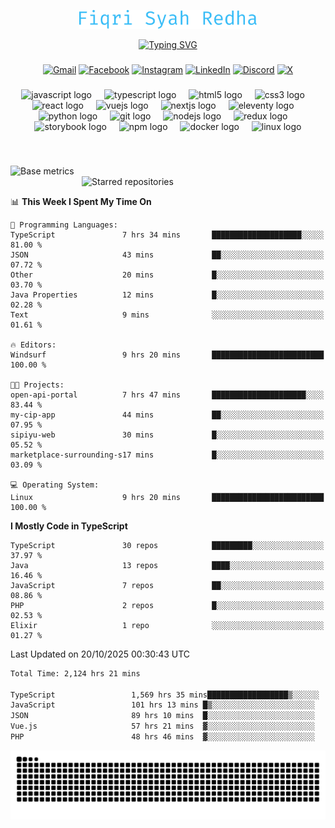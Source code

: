 <p align="center">
  <img src="./assets/name.svg" height="30" alt="Fiqri Syah Redha" />
</p>

<p align="center">
  <a href="https://git.io/typing-svg"><img src="https://readme-typing-svg.demolab.com?font=Fira+Code&pause=1000&center=true&vCenter=true&random=false&width=435&lines=Mid-Level+Frontend+Engineer;2%2B+years+experience;Always+learning+new+things" alt="Typing SVG" /></a>
</p>

###

<div align="center">

[![Gmail](https://img.shields.io/badge/Gmail-D14836?logo=gmail&logoColor=white)](mailto:fiqrisyahredha@gmail.com)
[![Facebook](https://img.shields.io/badge/Facebook-%231877F2.svg?logo=Facebook&logoColor=white)](https://www.facebook.com/fiqrisyahredha)
[![Instagram](https://img.shields.io/badge/Instagram-%23E4405F.svg?logo=Instagram&logoColor=white)](https://instagram.com/fiqrisyahredha)
[![LinkedIn](https://img.shields.io/badge/Linkedin-%230077B5.svg?logo=linkedin&logoColor=white)](https://www.linkedin.com/in/fiqrisyahredha)
[![Discord](https://img.shields.io/badge/Discord-%235865F2.svg?&logo=discord&logoColor=white)](https://discordapp.com/users/484183499050582027)
[![X](https://img.shields.io/badge/X-%23000000.svg?logo=X&logoColor=white)](https://x.com/fiqrisyahredha)

</div>

###

<div align="center">
  <img src="https://cdn.jsdelivr.net/gh/devicons/devicon/icons/javascript/javascript-original.svg" height="32" alt="javascript logo"  />
  <img width="12" />
  <img src="https://cdn.jsdelivr.net/gh/devicons/devicon/icons/typescript/typescript-original.svg" height="32" alt="typescript logo"  />
  <img width="12" />
  <img src="https://cdn.jsdelivr.net/gh/devicons/devicon/icons/html5/html5-original.svg" height="32" alt="html5 logo"  />
  <img width="12" />
  <img src="https://cdn.jsdelivr.net/gh/devicons/devicon/icons/css3/css3-original.svg" height="32" alt="css3 logo"  />
  <img width="12" />
  <img src="https://cdn.jsdelivr.net/gh/devicons/devicon/icons/react/react-original.svg" height="32" alt="react logo"  />
  <img width="12" />
  <img src="https://cdn.jsdelivr.net/gh/devicons/devicon/icons/vuejs/vuejs-original.svg" height="32" alt="vuejs logo"  />
  <img width="12" />
  <img src="https://cdn.jsdelivr.net/gh/devicons/devicon/icons/nextjs/nextjs-original.svg" height="32" alt="nextjs logo"  />
  <img width="12" />
  <img src="https://cdn.jsdelivr.net/gh/devicons/devicon/icons/eleventy/eleventy-original.svg" height="32" alt="eleventy logo"  />
  <img width="12" />
  <img src="https://cdn.jsdelivr.net/gh/devicons/devicon/icons/python/python-original.svg" height="32" alt="python logo"  />
  <img width="12" />
  <img src="https://cdn.jsdelivr.net/gh/devicons/devicon/icons/git/git-original.svg" height="32" alt="git logo"  />
  <img width="12" />
  <img src="https://cdn.jsdelivr.net/gh/devicons/devicon/icons/nodejs/nodejs-original.svg" height="32" alt="nodejs logo"  />
  <img width="12" />
  <img src="https://cdn.jsdelivr.net/gh/devicons/devicon/icons/redux/redux-original.svg" height="32" alt="redux logo"  />
  <img width="12" />
  <img src="https://cdn.jsdelivr.net/gh/devicons/devicon/icons/storybook/storybook-original.svg" height="32" alt="storybook logo"  />
  <img width="12" />
  <img src="https://cdn.jsdelivr.net/gh/devicons/devicon/icons/npm/npm-original-wordmark.svg" height="32" alt="npm logo"  />
  <img width="12" />
  <img src="https://cdn.jsdelivr.net/gh/devicons/devicon/icons/docker/docker-original.svg" height="32" alt="docker logo"  />
  <img width="12" />
  <img src="https://cdn.jsdelivr.net/gh/devicons/devicon/icons/linux/linux-original.svg" height="32" alt="linux logo"  />
</div>

###

<br clear="both">

<!--START_SECTION:metrics-->

[<img align="left" width="390" alt="Base metrics" src="https://gist.githubusercontent.com/fiqrisr/bbcf04a19349368e6c7873e2f7bbd987/raw/base.svg">](#)
[<img align="right" width="390" alt="Starred repositories" src="https://gist.githubusercontent.com/fiqrisr/bbcf04a19349368e6c7873e2f7bbd987/raw/starred.svg">](#)

<br clear="both">
<p></p>

<!--END_SECTION:metrics-->

<!-- <p align="center"> -->
<!--   <img src="https://github-readme-streak-stats.herokuapp.com/?user=fiqrisr&theme=ayu-mirage&hide_border=false" height="160" /> -->
<!-- </p> -->

<!--START_SECTION:waka1-->
📊 **This Week I Spent My Time On** 

```text
💬 Programming Languages: 
TypeScript               7 hrs 34 mins       ████████████████████░░░░░   81.00 % 
JSON                     43 mins             ██░░░░░░░░░░░░░░░░░░░░░░░   07.72 % 
Other                    20 mins             █░░░░░░░░░░░░░░░░░░░░░░░░   03.70 % 
Java Properties          12 mins             █░░░░░░░░░░░░░░░░░░░░░░░░   02.28 % 
Text                     9 mins              ░░░░░░░░░░░░░░░░░░░░░░░░░   01.61 % 

🔥 Editors: 
Windsurf                 9 hrs 20 mins       █████████████████████████   100.00 % 

🐱‍💻 Projects: 
open-api-portal          7 hrs 47 mins       █████████████████████░░░░   83.44 % 
my-cip-app               44 mins             ██░░░░░░░░░░░░░░░░░░░░░░░   07.95 % 
sipiyu-web               30 mins             █░░░░░░░░░░░░░░░░░░░░░░░░   05.52 % 
marketplace-surrounding-s17 mins             █░░░░░░░░░░░░░░░░░░░░░░░░   03.09 % 

💻 Operating System: 
Linux                    9 hrs 20 mins       █████████████████████████   100.00 % 
```

**I Mostly Code in TypeScript** 

```text
TypeScript               30 repos            █████████░░░░░░░░░░░░░░░░   37.97 % 
Java                     13 repos            ████░░░░░░░░░░░░░░░░░░░░░   16.46 % 
JavaScript               7 repos             ██░░░░░░░░░░░░░░░░░░░░░░░   08.86 % 
PHP                      2 repos             █░░░░░░░░░░░░░░░░░░░░░░░░   02.53 % 
Elixir                   1 repo              ░░░░░░░░░░░░░░░░░░░░░░░░░   01.27 % 
```




 Last Updated on 20/10/2025 00:30:43 UTC
<!--END_SECTION:waka1-->

<!--START_SECTION:waka2-->

```txt
Total Time: 2,124 hrs 21 mins

TypeScript                 1,569 hrs 35 mins██████████████████▒░░░░░░   73.37 %
JavaScript                 101 hrs 13 mins █▒░░░░░░░░░░░░░░░░░░░░░░░   04.73 %
JSON                       89 hrs 10 mins  █░░░░░░░░░░░░░░░░░░░░░░░░   04.17 %
Vue.js                     57 hrs 21 mins  ▓░░░░░░░░░░░░░░░░░░░░░░░░   02.68 %
PHP                        48 hrs 46 mins  ▓░░░░░░░░░░░░░░░░░░░░░░░░   02.28 %
```

<!--END_SECTION:waka2-->

<img src="https://raw.githubusercontent.com/fiqrisr/fiqrisr/output/snake.svg" alt="Snake animation" />
